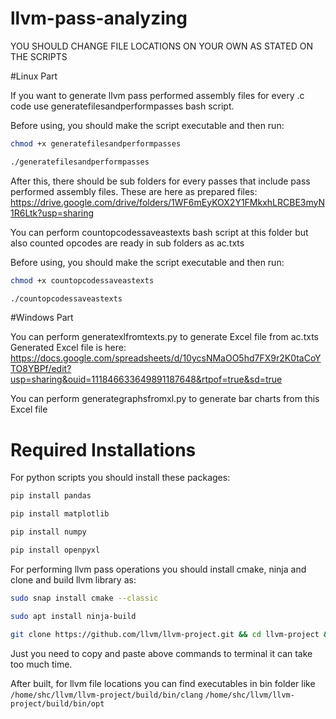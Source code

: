 # llvm-pass-analyzing

YOU SHOULD CHANGE FILE LOCATIONS ON YOUR OWN AS STATED ON THE SCRIPTS

#Linux Part

If you want to generate llvm pass performed assembly files for every .c code use generatefilesandperformpasses bash script.

Before using, you should make the script executable and then run:

```bash
chmod +x generatefilesandperformpasses

./generatefilesandperformpasses
```

After this, there should be sub folders for every passes that include pass performed assembly files.
These are here as prepared files: https://drive.google.com/drive/folders/1WF6mEyKOX2Y1FMkxhLRCBE3myN1R6Ltk?usp=sharing

You can perform countopcodessaveastexts bash script at this folder but also counted opcodes are ready in sub folders as ac.txts

Before using, you should make the script executable and then run:

```bash
chmod +x countopcodessaveastexts

./countopcodessaveastexts
```

#Windows Part

You can perform generatexlfromtexts.py to generate Excel file from ac.txts
Generated Excel file is here: https://docs.google.com/spreadsheets/d/10ycsNMaOO5hd7FX9r2K0taCoYTO8YBPf/edit?usp=sharing&ouid=111846633649891187648&rtpof=true&sd=true

You can perform generategraphsfromxl.py to generate bar charts from this Excel file


# Required Installations

For python scripts you should install these packages:

```bash
pip install pandas

pip install matplotlib

pip install numpy

pip install openpyxl
```

For performing llvm pass operations you should install cmake, ninja and clone and build llvm library as:


```bash
sudo snap install cmake --classic

sudo apt install ninja-build
```

```bash
git clone https://github.com/llvm/llvm-project.git && cd llvm-project && mkdir build && cd build && cmake -G Ninja -DLLVM_ENABLE_PROJECTS=clang -DLLVM_TARGETS_TO_BUILD=all -DLLVM_ENABLE_LIBCXX=ON -DCMAKE_BUILD_TYPE=Release -DLLVM_INSTALL_UTILS=ON -DBUILD_SHARED_LIBS=True -DLLVM_USE_SPLIT_DWARF=True -DLLVM_OPTIMIZED_TABLEGEN=True -DLLVM_BUILD_TESTS=True -DLLVM_PARALLEL_LINK_JOBS=1 ../llvm && cmake --build .
```

Just you need to copy and paste above commands to terminal it can take too much time.

After built, for llvm file locations you can find executables in bin folder like ```/home/shc/llvm/llvm-project/build/bin/clang```  ```/home/shc/llvm/llvm-project/build/bin/opt```
